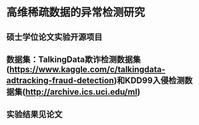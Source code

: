 # 高维稀疏数据的异常检测研究

## 硕士学位论文实验开源项目

## 数据集：TalkingData欺诈检测数据集(https://www.kaggle.com/c/talkingdata-adtracking-fraud-detection)和KDD99入侵检测数据集(http://archive.ics.uci.edu/ml)

## 实验结果见论文

